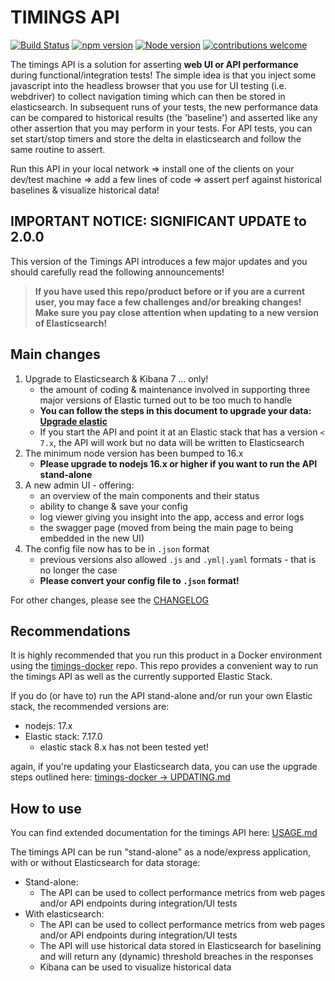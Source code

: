 # TIMINGS API

[![Build Status](https://travis-ci.org/godaddy/timings.svg?branch=master)](https://travis-ci.org/godaddy/timings) [![npm version](https://badge.fury.io/js/timings.svg)](https://www.npmjs.com/package/timings) [![Node version](https://img.shields.io/node/v/timings.svg?style=flat)](http://nodejs.org/download/) [![contributions welcome](https://img.shields.io/badge/contributions-welcome-brightgreen.svg?style=flat)](https://github.com/godaddy/timings/issues)

The timings API is a solution for asserting **web UI or API performance** during functional/integration tests!
The simple idea is that you inject some javascript into the headless browser that you use for UI testing (i.e. webdriver) to collect navigation timing which can then be stored in elasticsearch. In subsequent runs of your tests, the new performance data can be compared to historical results (the 'baseline') and asserted like any other assertion that you may perform in your tests. For API tests, you can set start/stop timers and store the delta in elasticsearch and follow the same routine to assert.

Run this API in your local network => install one of the clients on your dev/test machine => add a few lines of code => assert perf against historical baselines & visualize historical data!

## **IMPORTANT NOTICE: SIGNIFICANT UPDATE to 2.0.0**

This version of the Timings API introduces a few major updates and you should carefully read the following announcements!

> **If you have used this repo/product before or if you are a current user, you may face a few challenges and/or breaking changes!
> Make sure you pay close attention when updating to a new version of Elasticsearch!**

## Main changes

1. Upgrade to Elasticsearch & Kibana 7 ... only!
   - the amount of coding & maintenance involved in supporting three major versions of Elastic turned out to be too much to handle
   - **You can follow the steps in this document to upgrade your data: [Upgrade elastic](https://github.com/mverkerk-godaddy/timings-docker/tree/master/docs/UPDATING.md)**
   - If you start the API and point it at an Elastic stack that has a version `< 7.x`, the API will work but no data will be written to Elasticsearch
2. The minimum node version has been bumped to 16.x
   - **Please upgrade to nodejs 16.x or higher if you want to run the API stand-alone**
3. A new admin UI - offering:
   - an overview of the main components and their status
   - ability to change & save your config
   - log viewer giving you insight into the app, access and error logs
   - the swagger page (moved from being the main page to being embedded in the new UI)
4. The config file now has to be in `.json` format
   - previous versions also allowed `.js` and `.yml|.yaml` formats - that is no longer the case
   - **Please convert your config file to `.json` format!**

For other changes, please see the [CHANGELOG](./CHANGELOG.md)

## Recommendations

It is highly recommended that you run this product in a Docker environment using the [timings-docker](https://mverkerk-godaddy/timings-docker) repo. This repo provides a convenient way to run the timings API as well as the currently supported Elastic Stack.

If you do (or have to) run the API stand-alone and/or run your own Elastic stack, the recommended versions are:

- nodejs: 17.x
- Elastic stack: 7.17.0
  - elastic stack 8.x has not been tested yet!

again, if you're updating your Elasticsearch data, you can use the upgrade steps outlined here: [timings-docker -> UPDATING.md](https://github.com/mverkerk-godaddy/timings-docker/tree/master/docs/UPDATING.md)

## How to use

You can find extended documentation for the timings API here: [USAGE.md](./docs/USAGE.md)

The timings API can be run "stand-alone" as a node/express application, with or without Elasticsearch for data storage:

- Stand-alone:
  - The API can be used to collect performance metrics from web pages and/or API endpoints during integration/UI tests
- With elasticsearch:
  - The API can be used to collect performance metrics from web pages and/or API endpoints during integration/UI tests
  - The API will use historical data stored in Elasticsearch for baselining and will return any (dynamic) threshold breaches in the responses
  - Kibana can be used to visualize historical data
